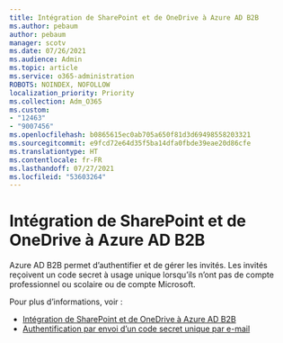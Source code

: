 ```yaml
---
title: Intégration de SharePoint et de OneDrive à Azure AD B2B
ms.author: pebaum
author: pebaum
manager: scotv
ms.date: 07/26/2021
ms.audience: Admin
ms.topic: article
ms.service: o365-administration
ROBOTS: NOINDEX, NOFOLLOW
localization_priority: Priority
ms.collection: Adm_O365
ms.custom:
- "12463"
- "9007456"
ms.openlocfilehash: b0865615ec0ab705a650f81d3d69498558203321
ms.sourcegitcommit: e9fcd72e64d35f5ba14dfa0fbde39eae20d86cfe
ms.translationtype: HT
ms.contentlocale: fr-FR
ms.lasthandoff: 07/27/2021
ms.locfileid: "53603264"
---
```

# <a name="sharepoint-and-onedrive-integration-with-azure-ad-b2b"></a>Intégration de SharePoint et de OneDrive à Azure AD B2B

Azure AD B2B permet d’authentifier et de gérer les invités. Les invités reçoivent un code secret à usage unique lorsqu’ils n’ont pas de compte professionnel ou scolaire ou de compte Microsoft.

Pour plus d’informations, voir : 

- [Intégration de SharePoint et de OneDrive à Azure AD B2B](/sharepoint/sharepoint-azureb2b-integration)
- [Authentification par envoi d’un code secret unique par e-mail](/azure/active-directory/external-identities/one-time-passcode)

